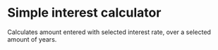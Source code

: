 # Simple interest calculator
Calculates amount entered with selected interest rate, over a selected amount of years.
